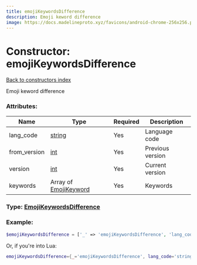 ```yaml
---
title: emojiKeywordsDifference
description: Emoji keword difference
image: https://docs.madelineproto.xyz/favicons/android-chrome-256x256.png
---
```

# Constructor: emojiKeywordsDifference  
[Back to constructors index](index.md)



Emoji keword difference

### Attributes:

| Name     |    Type       | Required | Description |
|----------|---------------|----------|-------------|
|lang\_code|[string](../types/string.md) | Yes|Language code|
|from\_version|[int](../types/int.md) | Yes|Previous version|
|version|[int](../types/int.md) | Yes|Current version|
|keywords|Array of [EmojiKeyword](../types/EmojiKeyword.md) | Yes|Keywords|



### Type: [EmojiKeywordsDifference](../types/EmojiKeywordsDifference.md)


### Example:

```php
$emojiKeywordsDifference = ['_' => 'emojiKeywordsDifference', 'lang_code' => 'string', 'from_version' => int, 'version' => int, 'keywords' => [EmojiKeyword, EmojiKeyword]];
```  


Or, if you're into Lua:

```lua
emojiKeywordsDifference={_='emojiKeywordsDifference', lang_code='string', from_version=int, version=int, keywords={EmojiKeyword}}

```


